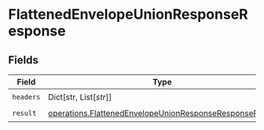 # FlattenedEnvelopeUnionResponseResponse


## Fields

| Field                                                                                                                              | Type                                                                                                                               | Required                                                                                                                           | Description                                                                                                                        |
| ---------------------------------------------------------------------------------------------------------------------------------- | ---------------------------------------------------------------------------------------------------------------------------------- | ---------------------------------------------------------------------------------------------------------------------------------- | ---------------------------------------------------------------------------------------------------------------------------------- |
| `headers`                                                                                                                          | Dict[str, List[*str*]]                                                                                                             | :heavy_check_mark:                                                                                                                 | N/A                                                                                                                                |
| `result`                                                                                                                           | [operations.FlattenedEnvelopeUnionResponseResponseResult](../../models/operations/flattenedenvelopeunionresponseresponseresult.md) | :heavy_check_mark:                                                                                                                 | N/A                                                                                                                                |